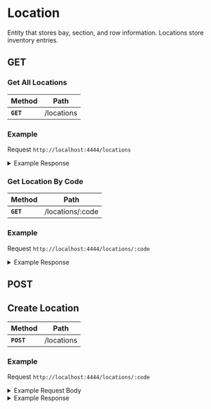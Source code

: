 # Location

Entity that stores bay, section, and row information. Locations store inventory entries.

## GET

### Get All Locations

| Method    | Path       |
| --------- | ---------- |
| **`GET`** | /locations |

### Example

Request
`http://localhost:4444/locations`

<details>
  <summary>Example Response</summary>

```json
{
  "data": {
    "locations": [
      {
        "id": number,
        "section": string,
        "bay": number,
        "startingSlot": number,
        "endingSlot": number,
        "code": string,
        "inventoryEntries": [
          {
            "systemId": number,
            "quantity": number,
            "locationId": number
          },
          ...
        ]
      },
      ...
    ]
  }
}
```

</details>

### Get Location By Code

| Method    | Path             |
| --------- | ---------------- |
| **`GET`** | /locations/:code |

### Example

Request
`http://localhost:4444/locations/:code`

<details>
<summary>Example Response</summary>

```json
{
  "data": {
    "location": {
      "id": number,
      "section": string,
      "bay": number,
      "startingSlot": number,
      "endingSlot": number,
      "code": string,
      "inventoryEntries": [
        {
          "systemId": number,
          "quantity": number,
          "locationId": number
        },
        ...
      ]
    },
  }
}
```

</details>

## POST

## Create Location

| Method     | Path       |
| ---------- | ---------- |
| **`POST`** | /locations |

### Example

Request
`http://localhost:4444/locations/:code`

<details>
<summary>Example Request Body</summary>

```json
  {
    "code": string;
  }
```

</details>

<details>
<summary>Example Response</summary>

```json
  {
    "data": {
      "location": {
        "id": number,
        "section": string,
        "bay": number,
        "startingSlot": number,
        "endingSlot": number,
        "code": string,
      },
    }
  }
```

</details>
